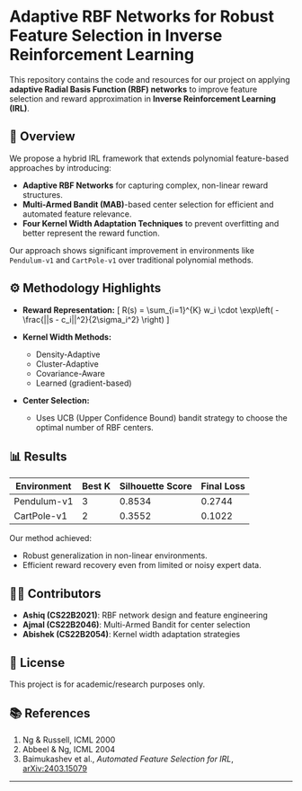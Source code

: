 # Adaptive RBF Networks for Robust Feature Selection in Inverse Reinforcement Learning

This repository contains the code and resources for our project on applying **adaptive Radial Basis Function (RBF) networks** to improve feature selection and reward approximation in **Inverse Reinforcement Learning (IRL)**.

## 🧠 Overview

We propose a hybrid IRL framework that extends polynomial feature-based approaches by introducing:

- **Adaptive RBF Networks** for capturing complex, non-linear reward structures.
- **Multi-Armed Bandit (MAB)**-based center selection for efficient and automated feature relevance.
- **Four Kernel Width Adaptation Techniques** to prevent overfitting and better represent the reward function.

Our approach shows significant improvement in environments like `Pendulum-v1` and `CartPole-v1` over traditional polynomial methods.


## ⚙️ Methodology Highlights

- **Reward Representation:**
  \[
  R(s) = \sum_{i=1}^{K} w_i \cdot \exp\left( -\frac{||s - c_i||^2}{2\sigma_i^2} \right)
  \]

- **Kernel Width Methods:**
  - Density-Adaptive
  - Cluster-Adaptive
  - Covariance-Aware
  - Learned (gradient-based)

- **Center Selection:** 
  - Uses UCB (Upper Confidence Bound) bandit strategy to choose the optimal number of RBF centers.

## 📊 Results

| Environment   | Best K | Silhouette Score | Final Loss |
|---------------|--------|------------------|------------|
| Pendulum-v1   | 3      | 0.8534           | 0.2744     |
| CartPole-v1   | 2      | 0.3552           | 0.1022     |

Our method achieved:
- Robust generalization in non-linear environments.
- Efficient reward recovery even from limited or noisy expert data.



## 👨‍💻 Contributors

- **Ashiq (CS22B2021)**: RBF network design and feature engineering
- **Ajmal (CS22B2046)**: Multi-Armed Bandit for center selection
- **Abishek (CS22B2054)**: Kernel width adaptation strategies

## 📄 License

This project is for academic/research purposes only.

## 📚 References

1. Ng & Russell, ICML 2000
2. Abbeel & Ng, ICML 2004
3. Baimukashev et al., *Automated Feature Selection for IRL*, [arXiv:2403.15079](https://arxiv.org/abs/2403.15079)

---

